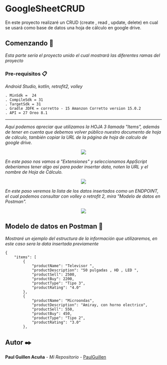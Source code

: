 # GoogleSheetCRUD

En este proyecto realizaré un CRUD (create , read , update, delete) en cual se usará como base de datos una hoja de cálculo en google drive.

## Comenzando 🚀

_Esta parte sería el proyecto unido el cual mostrará las diferentes ramas del proyecto_

### Pre-requisitos 📋

_Android Studio, kotlin, retrofit2, volley_

```
. MinSdk =  24
. CompileSdk = 31
. TargetSdk = 31
. Gradle JDFK = corretto - 15 Amanzon Corretto version 15.0.2
. API = 27 Oreo 8.1
```

---

_Aquí podemos apreciar que utilizamos la HOJA 3 llamada "Items", además de tener en cuenta que debemos volver público nuestro documento de hoja de cálculo, también copiar la URL de la página de hoja de calculo de google drive._

<p align="center">
 <img src="https://i.postimg.cc/8PCQKTVw/exceldata.png"/>
</p>

_En este paso nos vamos a "Extensiones" y seleccionamos AppScript deberíamos tener algo así para poder insertar data, noten la URL y el nombre de Hoja de Cálculo._
<p align="center">
 <img src="https://i.postimg.cc/4dGjzg56/app-Script.png"/>
</p>

_En este paso veremos la lista de los datos insertados como un ENDPOINT, el cual podemos consultar con volley o retrofit 2, mira "Modelo de datos en Postman"._

<p align="center">
 <img src="https://i.postimg.cc/pLrg0Y3p/getan-Endpoints.png"/>
</p>



## Modelo de datos en Postman 📖

_Mostraré un ejemplo del estructura de la información que utilizaremos, en este caso sera la data insertada previamente_

```
{
    "items": [
        {
            "productName": "Televisor ",
            "productDescription": "50 pulgadas , HD , LED ",
            "productSell": 2500,
            "productBuy": 2200,
            "productType": "Tipo 3",
            "productRating": "4.0"
        },
        {
            "productName": "Microondas",
            "productDescription": "Amiray, con horno electrico",
            "productSell": 550,
            "productBuy": 450,
            "productType": "Tipo 2",
            "productRating": "3.0"
        },

```



## Autor ✒️

**Paul Guillen Acuña** - *Mi Repositorio* - [PaulGuillen](https://github.com/PaulGuillen?tab=repositories)
